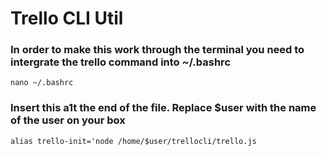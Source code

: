 <h1>Trello CLI Util</h1>

<h3>In order to make this work through the terminal you need to intergrate the trello command into ~/.bashrc</h3>
    
`nano ~/.bashrc`

<h3>Insert this a1t the end of the file. Replace $user with the name of the user on your box </h3>

`alias trello-init='node /home/$user/trellocli/trello.js`

